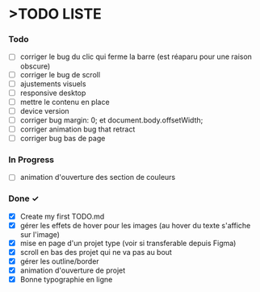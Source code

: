 # >TODO LISTE


### Todo

- [ ] corriger le bug du clic qui ferme la barre (est réaparu pour une raison obscure)
- [ ] corriger le bug de scroll
- [ ] ajustements visuels
- [ ] responsive desktop
- [ ] mettre le contenu en place   
- [ ] device version
- [ ] corriger bug margin: 0; et document.body.offsetWidth;
- [ ] corriger animation bug that retract
- [ ] corriger bug bas de page

### In Progress

- [ ] animation d'ouverture des section de couleurs

### Done ✓

- [x] Create my first TODO.md
- [x] gérer les effets de hover pour les images (au hover du texte s'affiche sur l'image) 
- [x] mise en page d'un projet type (voir si transferable depuis Figma)
- [x] scroll en bas des projet qui ne va pas au bout
- [x] gérer les outline/border
- [x] animation d'ouverture de projet
- [x] Bonne typographie en ligne   